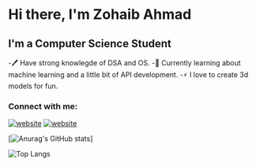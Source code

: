 # Hi there, I'm Zohaib Ahmad

## I'm a Computer Science Student

-🖊️ Have strong knowlegde of DSA and OS.
-📖 Currently learning about machine learning and a little bit of API development.
-⚡ I love to create 3d models for fun. 


### Connect with me:
[![website](./img/twitter-light.svg)](https://twitter.com/kingjo1287?t=LlOP2qCHr8FFDtYBk3-hAg&s=09#gh-light-mode-only)
[![website](./img/twitter-dark.svg)](https://twitter.com/kingjo1287?t=LlOP2qCHr8FFDtYBk3-hAg&s=09#gh-dark-mode-only)
&nbsp;&nbsp;


[![Anurag's GitHub stats](https://github-readme-stats.vercel.app/api?username=Kingjo1287&hide=prs,issues&show_icons=true&theme=dracula)]



![Top Langs](https://github-readme-stats.vercel.app/api/top-langs/?username=Kingjo1287&hide_progress=true)
